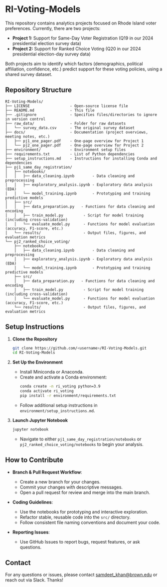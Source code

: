 # RI-Voting-Models

This repository contains analytics projects focused on Rhode Island voter preferences. Currently, there are two projects:

- **Project 1:** Support for Same-Day Voter Registration (Q19 in our 2024 presidential election survey data)  
- **Project 2:** Support for Ranked Choice Voting (Q20 in our 2024 presidential election-day survey data)

Both projects aim to identify which factors (demographics, political affiliation, confidence, etc.) predict support for these voting policies, using a shared survey dataset.

## Repository Structure

```text
RI-Voting-Models/
├── LICENSE                  - Open-source license file
├── README.md                - This file
├── .gitignore               - Specifies files/directories to ignore in version control
├── raw_data/                - Folder for raw datasets
│   └── survey_data.csv      - The original survey dataset
├── docs/                    - Documentation (project overviews, meeting notes, etc.)
│   ├── pj1_one_pager.pdf    - One-page overview for Project 1
│   └── pj2_one_pager.pdf    - One-page overview for Project 2
├── environment/             - Environment setup files
├── requirements.txt         - List of Python dependencies
├── setup_instructions.md    - Instructions for installing Conda and dependencies
├── pj1_same_day_registration/
│   ├── notebooks/
│   │   ├── data_cleaning.ipynb        - Data cleaning and preprocessing
│   │   ├── exploratory_analysis.ipynb - Exploratory data analysis (EDA)
│   │   └── model_training.ipynb       - Prototyping and training predictive models
│   ├── src/
│   │   ├── data_preparation.py   - Functions for data cleaning and encoding
│   │   ├── train_model.py         - Script for model training (including cross-validation)
│   │   └── evaluate_model.py      - Functions for model evaluation (accuracy, F1-score, etc.)
│   └── results/                   - Output files, figures, and evaluation metrics
└── pj2_ranked_choice_voting/
    ├── notebooks/
    │   ├── data_cleaning.ipynb        - Data cleaning and preprocessing
    │   ├── exploratory_analysis.ipynb - Exploratory data analysis (EDA)
    │   └── model_training.ipynb       - Prototyping and training predictive models
    ├── src/
    │   ├── data_preparation.py   - Functions for data cleaning and encoding
    │   ├── train_model.py         - Script for model training (including cross-validation)
    │   └── evaluate_model.py      - Functions for model evaluation (accuracy, F1-score, etc.)
    └── results/                   - Output files, figures, and evaluation metrics
```

## Setup Instructions

1. **Clone the Repository**
   ```bash
   git clone https://github.com/<username>/RI-Voting-Models.git
   cd RI-Voting-Models
   ```

2. **Set Up the Environment**
   - Install Miniconda or Anaconda.
   - Create and activate a Conda environment:
     ```bash
     conda create -n ri_voting python=3.9
     conda activate ri_voting
     pip install -r environment/requirements.txt
     ```
   - Follow additional setup instructions in `environment/setup_instructions.md`.

3. **Launch Jupyter Notebook**
   ```bash
   jupyter notebook
   ```
   - Navigate to either `pj1_same_day_registration/notebooks` or `pj2_ranked_choice_voting/notebooks` to begin your analysis.

## How to Contribute

- **Branch & Pull Request Workflow**:
  - Create a new branch for your changes.
  - Commit your changes with descriptive messages.
  - Open a pull request for review and merge into the main branch.

- **Coding Guidelines**:
  - Use the notebooks for prototyping and interactive exploration.
  - Refactor stable, reusable code into the `src/` directory.
  - Follow consistent file naming conventions and document your code.

- **Reporting Issues**:
  - Use GitHub Issues to report bugs, request features, or ask questions.

## Contact

For any questions or issues, please contact [samdeet_khan@brown.edu](mailto:samdeet_khan@brown.edu) or reach out via Slack. Thanks!
